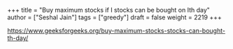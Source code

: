 +++
title = "Buy maximum stocks if I stocks can be bought on Ith day"
author = ["Seshal Jain"]
tags = ["greedy"]
draft = false
weight = 2219
+++

<https://www.geeksforgeeks.org/buy-maximum-stocks-stocks-can-bought-th-day/>

